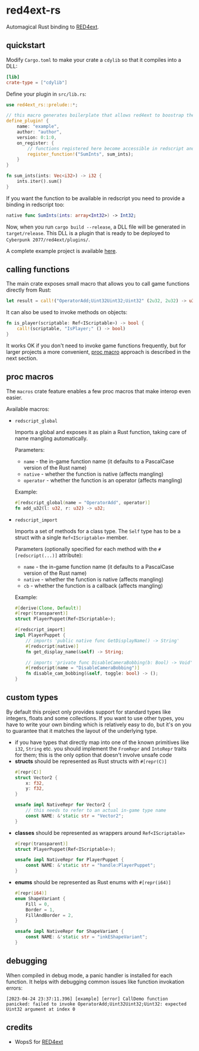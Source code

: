 # red4ext-rs
Automagical Rust binding to [RED4ext](https://github.com/WopsS/RED4ext.SDK).

## quickstart
Modify `Cargo.toml` to make your crate a `cdylib` so that it compiles into a DLL:
```toml
[lib]
crate-type = ["cdylib"]
```
Define your plugin in `src/lib.rs`:
```rust
use red4ext_rs::prelude::*;

// this macro generates boilerplate that allows red4ext to boostrap the plugin
define_plugin! {
    name: "example",
    author: "author",
    version: 0:1:0,
    on_register: {
        // functions registered here become accessible in redscript and CET under the name provided as the first parameter
        register_function!("SumInts", sum_ints);
    }
}

fn sum_ints(ints: Vec<i32>) -> i32 {
    ints.iter().sum()
}
```
If you want the function to be available in redscript you need to provide a binding in redscript too:
```swift
native func SumInts(ints: array<Int32>) -> Int32;
```
Now, when you run `cargo build --release`, a DLL file will be generated in `target/release`.
This DLL is a plugin that is ready to be deployed to `Cyberpunk 2077/red4ext/plugins/`.

A complete example project is available [here](https://github.com/jac3km4/red4ext-rs-example).

## calling functions
The main crate exposes small macro that allows you to call game functions directly from Rust:
```rs
let result = call!("OperatorAdd;Uint32Uint32;Uint32" (2u32, 2u32) -> u32);
```
It can also be used to invoke methods on objects:
```rs
fn is_player(scriptable: Ref<IScriptable>) -> bool {
    call!(scriptable, "IsPlayer;" () -> bool)
}
```
It works OK if you don't need to invoke game functions frequently, but for larger projects a more
convenient, [proc macro](#proc-macros) approach is described in the next section.

## proc macros
The `macros` crate feature enables a few proc macros that make interop even easier.

Available macros:
- `redscript_global`
  
  Imports a global and exposes it as plain a Rust function,
  taking care of name mangling automatically.

  Parameters:
    - `name` - the in-game function name (it defaults to a PascalCase version of the Rust name)
    - `native` - whether the function is native (affects mangling)
    - `operator` - whether the function is an operator (affects mangling)
  
  Example:
    ```rs
    #[redscript_global(name = "OperatorAdd", operator)]
    fn add_u32(l: u32, r: u32) -> u32;
    ```
- `redscript_import`

  Imports a set of methods for a class type. The `Self` type has to be a struct with a single `Ref<IScriptable>` member.

  Parameters (optionally specified for each method with the `#[redscript(...)]` attribute):
    - `name` - the in-game function name (it defaults to a PascalCase version of the Rust name)
    - `native` - whether the function is native (affects mangling)
    - `cb` - whether the function is a callback (affects mangling)
  
  Example:
    ```rs
    #[derive(Clone, Default)]
    #[repr(transparent)]
    struct PlayerPuppet(Ref<IScriptable>);

    #[redscript_import]
    impl PlayerPuppet {
        // imports 'public native func GetDisplayName() -> String'
        #[redscript(native)]
        fn get_display_name(&self) -> String;

        // imports 'private func DisableCameraBobbing(b: Bool) -> Void'
        #[redscript(name = "DisableCameraBobbing")]
        fn disable_cam_bobbing(&self, toggle: bool) -> ();
    }
    ```

## custom types
By default this project only provides support for standard types like integers, floats and some collections.
If you want to use other types, you have to write your own binding which is relatively easy to do,
but it's on you to guarantee that it matches the layout of the underlying type.
- if you have types that directly map into one of the known primitives like `i32`, `String` etc.
  you should implement the `FromRepr` and `IntoRepr` traits for them;
  this is the only option that doesn't involve unsafe code
- **structs** should be represented as Rust structs with `#[repr(C)]`
    ```rs
    #[repr(C)]
    struct Vector2 {
        x: f32,
        y: f32,
    }

    unsafe impl NativeRepr for Vector2 {
        // this needs to refer to an actual in-game type name
        const NAME: &'static str = "Vector2";
    }
    ```
- **classes** should be represented as wrappers around `Ref<IScriptable>`
    ```rs
    #[repr(transparent)]
    struct PlayerPuppet(Ref<IScriptable>);

    unsafe impl NativeRepr for PlayerPuppet {
        const NAME: &'static str = "handle:PlayerPuppet";
    }
    ```
- **enums** should be represented as Rust enums with `#[repr(i64)]`
    ```rs
    #[repr(i64)]
    enum ShapeVariant {
        Fill = 0,
        Border = 1,
        FillAndBorder = 2,
    }

    unsafe impl NativeRepr for ShapeVariant {
        const NAME: &'static str = "inkEShapeVariant";
    }
    ```

## debugging
When compiled in debug mode, a panic handler is installed for each function. It helps with debugging common issues like function invokation errors:
```log
[2023-04-24 23:37:11.396] [example] [error] CallDemo function panicked: failed to invoke OperatorAdd;Uint32Uint32;Uint32: expected Uint32 argument at index 0
```

## credits
- WopsS for [RED4ext](https://github.com/WopsS/RED4ext.SDK)
